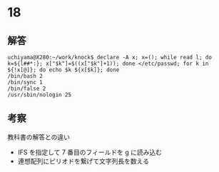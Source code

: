 # 18

## 解答

```
uchiyama@X280:~/work/knock$ declare -A x; x=(); while read l; do k=${l##*:}; x["$k"]=$((x["$k"]+1)); done </etc/passwd; for k in ${!x[@]}; do echo $k ${x[$k]}; done
/bin/bash 2
/bin/sync 1
/bin/false 2
/usr/sbin/nologin 25
```

## 考察

教科書の解答との違い

- IFS を指定して 7 番目のフィールドを g に読み込む
- 連想配列にピリオドを繋げて文字列長を数える
